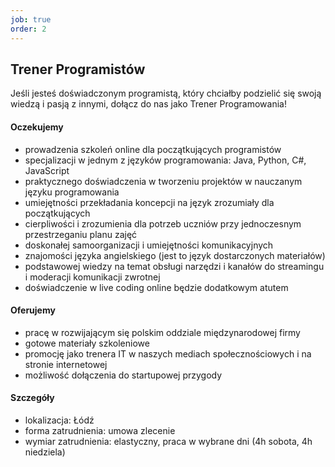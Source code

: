 ```yaml
---
job: true
order: 2
---
```


## Trener Programistów

Jeśli jesteś doświadczonym programistą, który chciałby podzielić się swoją wiedzą i pasją z innymi, dołącz do nas jako Trener Programowania!

#### Oczekujemy

- prowadzenia szkoleń online dla początkujących programistów
- specjalizacji w jednym z języków programowania: Java, Python, C#, JavaScript
- praktycznego doświadczenia w tworzeniu projektów w nauczanym języku programowania
- umiejętności przekładania koncepcji na język zrozumiały dla początkujących
- cierpliwości i zrozumienia dla potrzeb uczniów przy jednoczesnym przestrzeganiu planu zajęć
- doskonałej samoorganizacji i umiejętności komunikacyjnych
- znajomości języka angielskiego (jest to język dostarczonych materiałów)
- podstawowej wiedzy na temat obsługi narzędzi i kanałów do streamingu i moderacji komunikacji zwrotnej
- doświadczenie w live coding online będzie dodatkowym atutem

#### Oferujemy
- pracę w rozwijającym się polskim oddziale międzynarodowej firmy
- gotowe materiały szkoleniowe
- promocję jako trenera IT w naszych mediach społecznościowych i na stronie internetowej
- możliwość dołączenia do startupowej przygody

#### Szczegóły

- lokalizacja: Łódź
- forma zatrudnienia: umowa zlecenie
- wymiar zatrudnienia: elastyczny, praca w wybrane dni (4h sobota, 4h niedziela)
